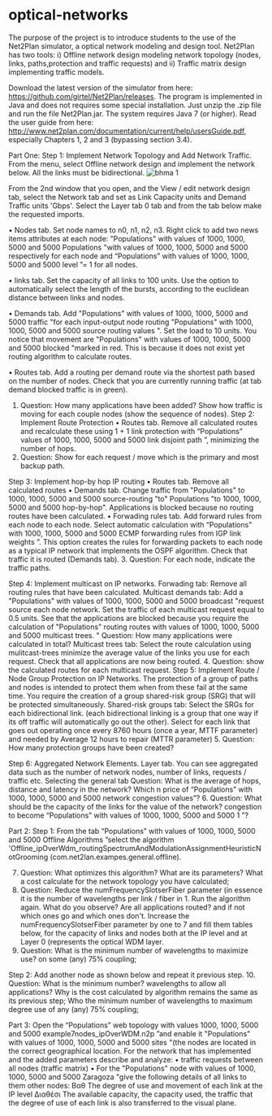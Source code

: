# optical-networks

The purpose of the project is to introduce students to the use of the Net2Plan simulator, a
optical network modeling and design tool. Net2Plan has two tools: 
i) Offline network design modeling network topology (nodes, links, paths,protection and traffic requests) and 
ii) Traffic matrix design implementing traffic models.

Download the latest version of the simulator from here:
https://github.com/girtel/Net2Plan/releases. The program is implemented in Java and does not
requires some special installation. Just unzip the .zip file and run the file
Net2Plan.jar. The system requires Java 7 (or higher). Read the user guide
from here: http://www.net2plan.com/documentation/current/help/usersGuide.pdf, especially Chapters
1, 2 and 3 (bypassing section 3.4).

Part One:
Step 1: Implement Network Topology and Add Network Traffic.
From the menu, select Offline network design and implement the network below. All the
links must be bidirectional.
![bhma 1](https://user-images.githubusercontent.com/50678563/66704961-a50c4e80-ed29-11e9-9e08-6a774f0d2c34.png)

From the 2nd window that you open, and the View / edit network design tab, select the Network tab
and set as Link Capacity units and Demand Traffic units 'Gbps'. Select the Layer tab 0 tab and
from the tab below make the requested imports.

• Nodes tab. Set node names to n0, n1, n2, n3. Right click to add two news items
attributes at each node: "Populations" with values ​​of 1000, 1000, 5000 and 5000 Populations "with values ​​of 1000, 1000, 5000 and 5000
respectively for each node and “Populations” with values ​​of 1000, 1000, 5000 and 5000 level ”= 1 for all nodes.

• links tab. Set the capacity of all links to 100 units.
Use the option to automatically select the length of the bursts, according to
the euclidean distance between links and nodes.

• Demands tab. Add "Populations" with values ​​of 1000, 1000, 5000 and 5000 traffic "for each input-output node
routing "Populations" with 1000, 1000, 5000 and 5000 source routing values ​​". Set the load to 10 units. You notice that movement
are "Populations" with values ​​of 1000, 1000, 5000 and 5000 blocked "marked in red. This is because it does not exist yet
routing algorithm to calculate routes.

• Routes tab. Add a routing per demand route via the shortest
path based on the number of nodes. Check that you are currently running traffic (at
tab demand blocked traffic is in green).


1. Question: How many applications have been added? Show how traffic is moving for each couple
nodes (show the sequence of nodes).
Step 2: Implement Route Protection
• Routes tab. Remove all calculated routes and recalculate
these using 1 + 1 link protection with “Populations” values ​​of 1000, 1000, 5000 and 5000 link disjoint path ”, minimizing the
number of hops.
2. Question: Show for each request / move which is the primary and most backup path.

Step 3: Implement hop-by hop IP routing
• Routes tab. Remove all calculated routes
• Demands tab. Change traffic from "Populations" to 1000, 1000, 5000 and 5000 source-routing "to" Populations "to 1000, 1000, 5000 and 5000 hop-by-hop". Applications
is blocked because no routing routes have been calculated.
• Forwading rules tab. Add forward rules from each node to each
node. Select automatic calculation with “Populations” with 1000, 1000, 5000 and 5000 ECMP forwarding rules from IGP link
weights ”. This option creates the rules for forwarding packets to each node
as a typical IP network that implements the OSPF algorithm. Check that traffic
it is routed (Demands tab).
3. Question: For each node, indicate the traffic paths.

Step 4: Implement multicast on IP networks.
Forwading tab: Remove all routing rules that have been calculated.
Multicast demands tab: Add a "Populations" with values ​​of 1000, 1000, 5000 and 5000 broadcast "request source each node
network. Set the traffic of each multicast request equal to 0.5 units. See that the applications are
blocked because you require the calculation of "Populations" routing routes with values ​​of 1000, 1000, 5000 and 5000 multicast trees. "
Question: How many applications were calculated in total?
Multicast trees tab: Select the route calculation using mulitcast-trees
minimize the average value of the links you use for each request. Check that all
applications are now being routed.
4. Question: show the calculated routes for each multicast request.
Step 5: Implement Route / Node Group Protection on IP Networks.
The protection of a group of paths and nodes is intended to protect them when from
these fail at the same time. You require the creation of a group
shared-risk group (SRG) that will be protected simultaneously.
Shared-risk groups tab: Select the SRGs for each bidirectional link. (each
bidirectional linking is a group that one way if its off
traffic will automatically go out the other). Select for each link that goes out
operating once every 8760 hours (once a year, MTTF parameter) and needed by
Average 12 hours to repair (MTTR parameter)
5. Question: How many protection groups have been created?

Step 6: Aggregated Network Elements.
Layer tab. You can see aggregated data such as the number of network nodes,
number of links, requests / traffic etc. Selecting the general tab
Question: What is the average of hops, distance and latency in the network? Which n
price of “Populations” with 1000, 1000, 5000 and 5000 network congestion values ​​”?
6. Question: What should be the capacity of the links for the value of the network?
congestion to become “Populations” with values ​​of 1000, 1000, 5000 and 5000 1 ”?


Part 2:
Step 1: From the tab “Populations” with values ​​of 1000, 1000, 5000 and 5000 Offline Algorithms ”select the algorithm
'Offline_ipOverWdm_routingSpectrumAndModulationAssignmentHeuristicNotGrooming
(com.net2lan.exampes.general.offline).

7. Question: What optimizes this algorithm? What are its parameters? What a cost
calculate for the network topology you have calculated;
8. Question: Reduce the numFrequencySlotserFiber parameter (in essence it is the number of
wavelengths per link / fiber in 1. Run the algorithm again. What do you observe?
Are all applications routed? and if not which ones go and which ones don't.
Increase the numFrequencySlotserFiber parameter by one to 7 and fill them
tables below, for the capacity of links and nodes both at the IP level and
at Layer 0 (represents the optical WDM layer.
9. Question: What is the minimum number of wavelengths to maximize use?
on some (any) 75% coupling;

Step 2: Add another node as shown below and repeat it
previous step.
10. Question: What is the minimum number?
wavelengths to allow all
applications? Why is the cost calculated by
algorithm remains the same as its
previous step; Who the minimum
number of wavelengths to maximum degree
use of any (any) 75% coupling;


Part 3:
Open the “Populations” web topology with values ​​1000, 1000, 5000 and 5000 example7nodes_ipOverWDM.n2p ”and enable it
"Populations" with values ​​of 1000, 1000, 5000 and 5000 sites "(the nodes are located in the correct geographical location. For the network that has
implemented and the added parameters describe and analyze:
• traffic requests between all nodes (traffic matrix)
• For the "Populations" node with values ​​of 1000, 1000, 5000 and 5000 Zaragoza "give the following details of all links to them
other nodes:
Βαθ The degree of use and movement of each link at the IP level
Διαθέσι The available capacity, the capacity used, the traffic that
the degree of use of each link is also transferred to the visual plane.
